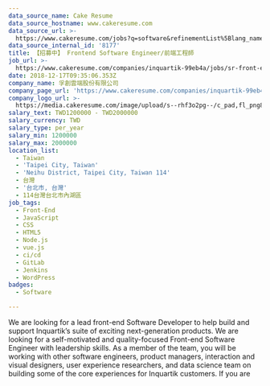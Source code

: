 ```yaml
---
data_source_name: Cake Resume
data_source_hostname: www.cakeresume.com
data_source_url: >-
  https://www.cakeresume.com/jobs?q=software&refinementList%5Blang_name%5D%5B0%5D=English&refinementList%5Bsalary_type%5D=per_year&range%5Bsalary_range%5D%5Bmin%5D=1000000&page=2
data_source_internal_id: '8177'
title: 【招募中】 Frontend Software Engineer/前端工程師
job_url: >-
  https://www.cakeresume.com/companies/inquartik-99eb4a/jobs/sr-front-end-engineer-00e5d7
date: 2018-12-17T09:35:06.353Z
company_name: 孚創雲端股份有限公司
company_page_url: 'https://www.cakeresume.com/companies/inquartik-99eb4a'
company_logo_url: >-
  https://media.cakeresume.com/image/upload/s--rhf3o2pg--/c_pad,fl_png8,h_200,w_200/v1575283289/ejjgmzekxsv0c8zv9ggk.png
salary_text: TWD1200000 - TWD2000000
salary_currency: TWD
salary_type: per_year
salary_min: 1200000
salary_max: 2000000
location_list:
  - Taiwan
  - 'Taipei City, Taiwan'
  - 'Neihu District, Taipei City, Taiwan 114'
  - 台灣
  - '台北市, 台灣'
  - 114台灣台北市內湖區
job_tags:
  - Front-End
  - JavaScript
  - CSS
  - HTML5
  - Node.js
  - vue.js
  - ci/cd
  - GitLab
  - Jenkins
  - WordPress
badges:
  - Software

---
```


We are looking for a lead front-end Software Developer to help build and support Inquartik’s suite of exciting next-generation products. We are looking for a self-motivated and quality-focused Front-end Software Engineer with leadership skills. As a member of the team, you will be working with other software engineers, product managers, interaction and visual designers, user experience researchers, and data science team on building some of the core experiences for Inquartik customers. If you are